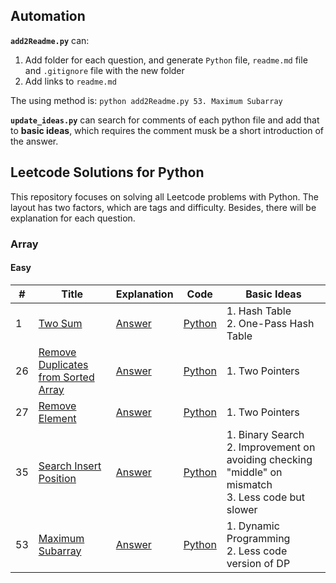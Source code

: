 ## Automation

**`add2Readme.py`** can:

1. Add folder for each question, and generate `Python` file, `readme.md` file and `.gitignore` file with the new folder
2. Add links to `readme.md`

The using method is: `python add2Readme.py 53. Maximum Subarray`

**`update_ideas.py`** can search for comments of each python file and add that to **basic ideas**, which requires the
comment musk be a short introduction of the answer.

## Leetcode Solutions for Python

This repository focuses on solving all Leetcode problems with Python. The layout has two factors, which are tags and
difficulty. Besides, there will be explanation for each question.

### Array

#### Easy

| #  | Title                                     | Explanation    | Code           | Basic Ideas                                                                                             |
|----|-------------------------------------------|----------------|----------------|---------------------------------------------------------------------------------------------------------|
| 1  | [Two Sum][1]                              | [Answer][1_a]  | [Python][1_c]  |1. Hash Table<br>2. One-Pass Hash Table|
| 26 | [Remove Duplicates from Sorted Array][26] | [Answer][26_a] | [Python][26_c] |1. Two Pointers|
| 27 | [Remove Element][27]                      | [Answer][27_a] | [Python][27_c] |1. Two Pointers|
| 35 | [Search Insert Position][35]              | [Answer][35_a] | [Python][35_c] |1. Binary Search<br>2. Improvement on avoiding checking "middle" on mismatch<br>3. Less code but slower|
| 53 | [Maximum Subarray][53]                    | [Answer][53_a] | [Python][53_c] |1. Dynamic Programming<br>2. Less code version of DP|

[1]: https://leetcode.com/problems/two-sum/
[1_a]: Array_Easy/Two_Sum
[1_c]: Array_Easy/Two_Sum/Two_Sum.py
[26]: http://leetcode.com/problems/remove-duplicates-from-sorted-array/
[26_a]: Array_Easy/Remove_Duplicates_from_Sorted_Array
[26_c]: Array_Easy/Remove_Duplicates_from_Sorted_Array/Remove_Duplicates_from_Sorted_Array.py
[27]: https://leetcode.com/problems/remove-element/
[27_a]: Array_Easy/Remove_Element
[27_c]: Array_Easy/Remove_Element/Remove_Element.py
[35]: https://leetcode.com/problems/search-insert-position/
[35_a]: Array_Easy/Search_Insert_Position
[35_c]: Array_Easy/Search_Insert_Position/Search_Insert_Position.py
[53]: https://leetcode.com/problems/maximum-subarray/
[53_a]: Array_Easy/Maximum_Subarray/
[53_c]: Array_Easy/Maximum_Subarray/Maximum_Subarray.py
